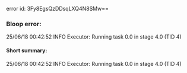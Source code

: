 error id: 3Fy8EgsQzDDsqLXQ4N8SMw==
### Bloop error:

25/06/18 00:42:52 INFO Executor: Running task 0.0 in stage 4.0 (TID 4)
#### Short summary: 

25/06/18 00:42:52 INFO Executor: Running task 0.0 in stage 4.0 (TID 4)